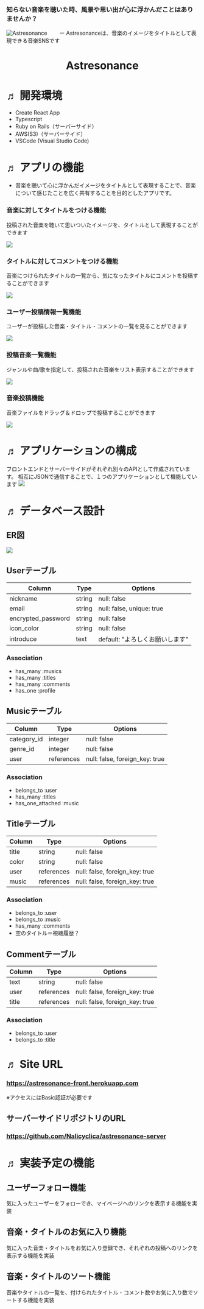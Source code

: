 ### 知らない音楽を聴いた時、風景や思い出が心に浮かんだことはありませんか？

![Astresonance](https://user-images.githubusercontent.com/77972881/132290990-71ae17ad-6a7a-49d8-983e-927cf47fc3af.gif "Astresonance")
　　ー Astresonanceは、音楽のイメージをタイトルとして表現できる音楽SNSです 
<h1 align="center">Astresonance</h1>

# ♬ 開発環境
- Create React App
- Typescript
- Ruby on Rails（サーバーサイド）
- AWS(S3)（サーバーサイド）
- VSCode (Visual Studio Code)

# ♬ アプリの機能
- 音楽を聴いて心に浮かんだイメージをタイトルとして表現することで、音楽について感じたことを広く共有することを目的としたアプリです。
### 音楽に対してタイトルをつける機能
投稿された音楽を聴いて思いついたイメージを、タイトルとして表現することができます

![](https://user-images.githubusercontent.com/77972881/132294085-c4aed692-c2ce-48a0-9ca0-bf30b42d6ca5.png)
### タイトルに対してコメントをつける機能
音楽につけられたタイトルの一覧から、気になったタイトルにコメントを投稿することができます

![](https://user-images.githubusercontent.com/77972881/132294149-1ab59447-674a-4658-861c-c4764b7565a4.png)
### ユーザー投稿情報一覧機能
ユーザーが投稿した音楽・タイトル・コメントの一覧を見ることができます

![](https://user-images.githubusercontent.com/77972881/132294175-bb48a303-4bde-40eb-8b94-c513a0337d10.png)

### 投稿音楽一覧機能
ジャンルや曲/歌を指定して、投稿された音楽をリスト表示することができます

![](https://user-images.githubusercontent.com/77972881/132294125-ff6cea04-8eab-42ee-a703-3bf7d4458a66.png)

### 音楽投稿機能
音楽ファイルをドラッグ＆ドロップで投稿することができます

![](https://user-images.githubusercontent.com/77972881/132294220-6df6900c-cfcf-44a7-9744-150da1cdc7d3.png)

# ♬ アプリケーションの構成
フロントエンドとサーバーサイドがそれぞれ別々のAPIとして作成されています。
相互にJSONで通信することで、１つのアプリケーションとして機能しています
![](https://user-images.githubusercontent.com/77972881/132297142-c2b8c1a4-967c-4cbf-95b8-429072a822c5.png)

# ♬ データベース設計
## ER図
![](https://user-images.githubusercontent.com/77972881/132435037-4fb079be-6f31-4009-80a0-85120f93a8b5.png)

## Userテーブル

| Column             | Type   | Options                   |
| ------------------ | ------ | ------------------------- |
| nickname           | string | null: false               |
| email              | string | null: false, unique: true |
| encrypted_password | string | null: false               |
| icon_color         | string | null: false               |
| introduce          | text   | default: "よろしくお願いします" |

### Association

- has_many :musics
- has_many :titles
- has_many :comments
- has_one :profile

## Musicテーブル

| Column              | Type       | Options                        |
| ------------------- | ---------- | ------------------------------ |
| category_id         | integer    | null: false                    |
| genre_id            | integer    | null: false                    |
| user                | references | null: false, foreign_key: true |

### Association

- belongs_to :user
- has_many :titles
- has_one_attached :music

## Titleテーブル

| Column             | Type       | Options                        |
| ------------------ | ---------- | ------------------------------ |
| title              | string     | null: false                    |
| color              | string     | null: false                    |
| user               | references | null: false, foreign_key: true |
| music              | references | null: false, foreign_key: true |

### Association

- belongs_to :user
- belongs_to :music
- has_many :comments
- 空のタイトル＝視聴履歴？

## Commentテーブル

| Column             | Type       | Options                        |
| ------------------ | ---------- | ------------------------------ |
| text               | string     | null: false                    |
| user               | references | null: false, foreign_key: true |
| title              | references | null: false, foreign_key: true |

### Association

- belongs_to :user
- belongs_to :title

# ♬ Site URL
### https://astresonance-front.herokuapp.com
※アクセスにはBasic認証が必要です

## サーバーサイドリポジトリのURL
### https://github.com/Nalicyclica/astresonance-server

# ♬ 実装予定の機能
## ユーザーフォロー機能
気に入ったユーザーをフォローでき、マイページへのリンクを表示する機能を実装
## 音楽・タイトルのお気に入り機能
気に入った音楽・タイトルをお気に入り登録でき、それぞれの投稿へのリンクを表示する機能を実装
## 音楽・タイトルのソート機能
音楽やタイトルの一覧を、付けられたタイトル・コメント数やお気に入り数でソートする機能を実装